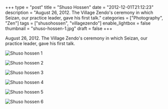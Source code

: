 +++
type = "post"
title = "Shuso Hossen"
date = "2012-12-01T21:12:23"
description = "August 26, 2012. The Village Zendo's ceremony in which Seizan, our practice leader, gave his first talk."
categories = ["Photography", "Zen"]
tags = ["shusohossen", "villagezendo"]
enable_lightbox = false
thumbnail = "shuso-hossen-1.jpg"
draft = false
+++

<p>August 26, 2012. The Village Zendo's ceremony in which Seizan, our practice leader, gave his first talk.</p>
<p><img style="display:block; margin-left:auto; margin-right:auto;" src="shuso-hossen-1.jpg" alt="Shuso hossen 1" title="shuso-hossen-1.jpg" border="0"   /></p>
<p><img style="display:block; margin-left:auto; margin-right:auto;" src="shuso-hossen-2.jpg" alt="Shuso hossen 2" title="shuso-hossen-2.jpg" border="0"   /></p>
<p><img style="display:block; margin-left:auto; margin-right:auto;" src="shuso-hossen-3.jpg" alt="Shuso hossen 3" title="shuso-hossen-3.jpg" border="0"   /></p>
<p><img style="display:block; margin-left:auto; margin-right:auto;" src="shuso-hossen-4.jpg" alt="Shuso hossen 4" title="shuso-hossen-4.jpg" border="0"   /></p>
<p><img style="display:block; margin-left:auto; margin-right:auto;" src="shuso-hossen-5.jpg" alt="Shuso hossen 5" title="shuso-hossen-5.jpg" border="0"   /></p>
<p><img style="display:block; margin-left:auto; margin-right:auto;" src="shuso-hossen-6.jpg" alt="Shuso hossen 6" title="shuso-hossen-6.jpg" border="0"   /></p>
    